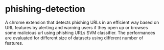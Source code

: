 # phishing-detection
A chrome extension that detects phishing URLs in an efficient way based on URL features by alerting and warning users if they open up or browses some malicious url using phishing URLs SVM classifier. The performances are evaluated for different size of datasets using different number of features.
